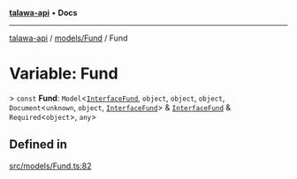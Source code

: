 [**talawa-api**](../../../README.md) • **Docs**

***

[talawa-api](../../../modules.md) / [models/Fund](../README.md) / Fund

# Variable: Fund

\> `const` **Fund**: `Model`\<[`InterfaceFund`](../interfaces/InterfaceFund.md), `object`, `object`, `object`, `Document`\<`unknown`, `object`, [`InterfaceFund`](../interfaces/InterfaceFund.md)\> & [`InterfaceFund`](../interfaces/InterfaceFund.md) & `Required`\<`object`\>, `any`\>

## Defined in

[src/models/Fund.ts:82](https://github.com/PalisadoesFoundation/talawa-api/blob/d0c167bb942c4778fba221c2cdd27665fc7dbf61/src/models/Fund.ts#L82)
